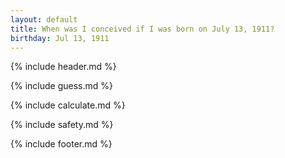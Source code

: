 ```yaml
---
layout: default
title: When was I conceived if I was born on July 13, 1911?
birthday: Jul 13, 1911
---
```


{% include header.md %}

{% include guess.md %}

{% include calculate.md %}

{% include safety.md %}

{% include footer.md %}



